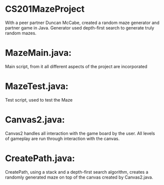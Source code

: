 # CS201MazeProject
With a peer partner Duncan McCabe, created a random maze generator and partner game in Java. Generator used depth-first search to generate truly random mazes. 


# MazeMain.java:
Main script, from it all different aspects of the project are incorporated
 

# MazeTest.java:
Test script, used to test the Maze
  
# Canvas2.java:
Canvas2 handles all interaction with the game board by the user. All levels of gameplay are run through interaction with the canvas.
	
# CreatePath.java:
CreatePath, using a stack and a depth-first search algorithm, creates a randomly generated maze on top of the canvas created by Canvas2.java. 
	
